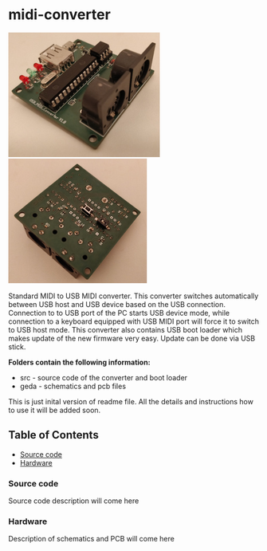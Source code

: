 # midi-converter
![](USB_MIDI_Small.jpg) 
![](USB_MIDI_Back_Small.jpg)

Standard MIDI to USB MIDI converter. This converter switches automatically between USB host and USB device based on the USB connection. Connection to to USB port of the PC starts USB device mode, while connection to a keyboard equipped with USB MIDI port will force it to switch to USB host mode. This converter also contains USB boot loader which makes update of the new firmware very easy. Update can be done via USB stick.

**Folders contain the following information:**
- src - source code of the converter and boot loader
- geda - schematics and pcb files

This is just inital version of readme file. All the details and instructions how to use it will be added soon.

## Table of Contents
* [Source code](#source-code)
* [Hardware](#hardware)

### Source code
Source code description will come here

### Hardware
Description of schematics and PCB will come here
